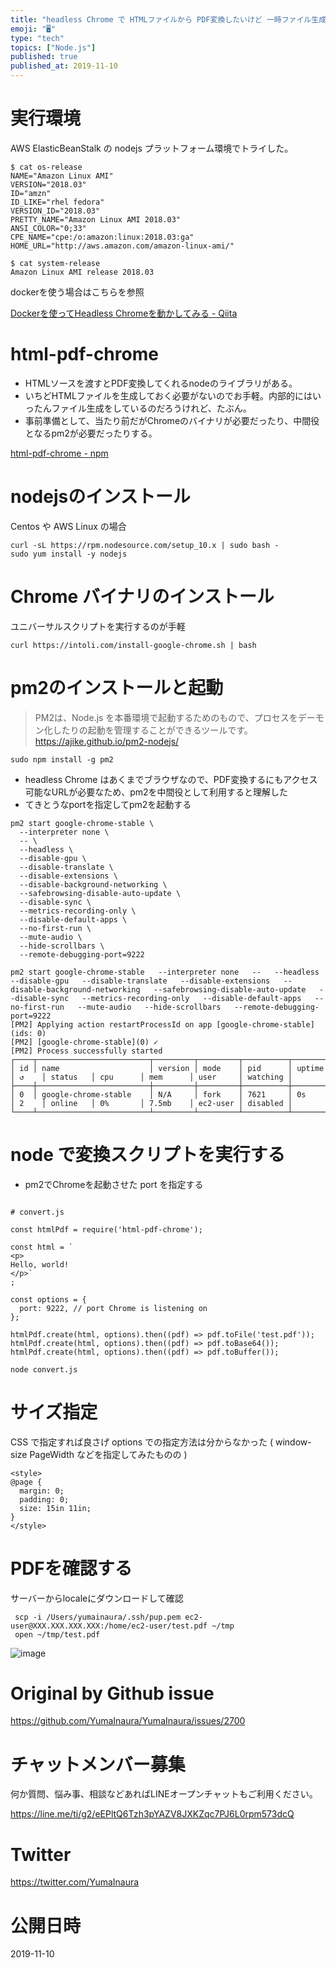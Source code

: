 ```yaml
---
title: "headless Chrome で HTMLファイルから PDF変換したいけど 一時ファイル生成をしたくないので #node の html-"
emoji: "🖥"
type: "tech"
topics: ["Node.js"]
published: true
published_at: 2019-11-10
---
```


# 実行環境

AWS ElasticBeanStalk の nodejs プラットフォーム環境でトライした。

```
$ cat os-release
NAME="Amazon Linux AMI"
VERSION="2018.03"
ID="amzn"
ID_LIKE="rhel fedora"
VERSION_ID="2018.03"
PRETTY_NAME="Amazon Linux AMI 2018.03"
ANSI_COLOR="0;33"
CPE_NAME="cpe:/o:amazon:linux:2018.03:ga"
HOME_URL="http://aws.amazon.com/amazon-linux-ami/"

$ cat system-release
Amazon Linux AMI release 2018.03
```

dockerを使う場合はこちらを参照

[Dockerを使ってHeadless Chromeを動かしてみる - Qiita](https://qiita.com/dd511805/items/dfe03c5486bf1421875a)

# html-pdf-chrome

- HTMLソースを渡すとPDF変換してくれるnodeのライブラリがある。
- いちどHTMLファイルを生成しておく必要がないのでお手軽。内部的にはいったんファイル生成をしているのだろうけれど、たぶん。
- 事前準備として、当たり前だがChromeのバイナリが必要だったり、中間役となるpm2が必要だったりする。

[html-pdf-chrome - npm](https://www.npmjs.com/package/html-pdf-chrome)

# nodejsのインストール

Centos や AWS Linux の場合

```
curl -sL https://rpm.nodesource.com/setup_10.x | sudo bash -
sudo yum install -y nodejs
```

# Chrome バイナリのインストール

ユニバーサルスクリプトを実行するのが手軽

```
curl https://intoli.com/install-google-chrome.sh | bash
```

# pm2のインストールと起動


>PM2は、Node.js を本番環境で起動するためのもので、プロセスをデーモン化したりの起動を管理することができるツールです。
https://ajike.github.io/pm2-nodejs/

```
sudo npm install -g pm2
```

- headless Chrome はあくまでブラウザなので、PDF変換するにもアクセス可能なURLが必要なため、pm2を中間役として利用すると理解した
- てきとうなportを指定してpm2を起動する

```
pm2 start google-chrome-stable \
  --interpreter none \
  -- \
  --headless \
  --disable-gpu \
  --disable-translate \
  --disable-extensions \
  --disable-background-networking \
  --safebrowsing-disable-auto-update \
  --disable-sync \
  --metrics-recording-only \
  --disable-default-apps \
  --no-first-run \
  --mute-audio \
  --hide-scrollbars \
  --remote-debugging-port=9222
```

```
pm2 start google-chrome-stable   --interpreter none   --   --headless   --disable-gpu   --disable-translate   --disable-extensions   --disable-background-networking   --safebrowsing-disable-auto-update   --disable-sync   --metrics-recording-only   --disable-default-apps   --no-first-run   --mute-audio   --hide-scrollbars   --remote-debugging-port=9222
[PM2] Applying action restartProcessId on app [google-chrome-stable](ids: 0)
[PM2] [google-chrome-stable](0) ✓
[PM2] Process successfully started
┌────┬─────────────────────────┬─────────┬─────────┬──────────┬────────┬──────┬──────────┬──────────┬──────────┬──────────┬──────────┐
│ id │ name                    │ version │ mode    │ pid      │ uptime │ ↺    │ status   │ cpu      │ mem      │ user     │ watching │
├────┼─────────────────────────┼─────────┼─────────┼──────────┼────────┼──────┼──────────┼──────────┼──────────┼──────────┼──────────┤
│ 0  │ google-chrome-stable    │ N/A     │ fork    │ 7621     │ 0s     │ 2    │ online   │ 0%       │ 7.5mb    │ ec2-user │ disabled │
└────┴─────────────────────────┴─────────┴─────────┴──────────┴────────┴──────┴──────────┴──────────┴──────────┴──────────┴──────────┘
```


# node で変換スクリプトを実行する

- pm2でChromeを起動させた port を指定する

```

# convert.js

const htmlPdf = require('html-pdf-chrome');
 
const html = `
<p>
Hello, world!
</p>`
;

const options = {
  port: 9222, // port Chrome is listening on
};
 
htmlPdf.create(html, options).then((pdf) => pdf.toFile('test.pdf'));
htmlPdf.create(html, options).then((pdf) => pdf.toBase64());
htmlPdf.create(html, options).then((pdf) => pdf.toBuffer());
```


```
node convert.js
```

# サイズ指定

CSS で指定すれば良さげ
options での指定方法は分からなかった ( window-size PageWidth などを指定してみたものの )

```
<style>
@page {
  margin: 0;
  padding: 0;
  size: 15in 11in;
}
</style>
```

# PDFを確認する

サーバーからlocaleにダウンロードして確認

```
 scp -i /Users/yumainaura/.ssh/pup.pem ec2-user@XXX.XXX.XXX.XXX:/home/ec2-user/test.pdf ~/tmp
 open ~/tmp/test.pdf
```


![image](https://user-images.githubusercontent.com/13635059/68537291-7921ce80-03a4-11ea-954b-8b5fadc20490.png)




# Original by Github issue

https://github.com/YumaInaura/YumaInaura/issues/2700








<!-- Update From Qiita API -->

# チャットメンバー募集


何か質問、悩み事、相談などあればLINEオープンチャットもご利用ください。

https://line.me/ti/g2/eEPltQ6Tzh3pYAZV8JXKZqc7PJ6L0rpm573dcQ





# Twitter


https://twitter.com/YumaInaura


<!-- Update From Qiita API -->



# 公開日時

2019-11-10
